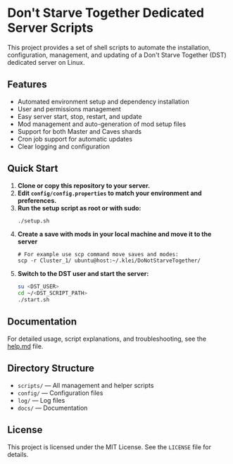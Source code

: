 # Don't Starve Together Dedicated Server Scripts

This project provides a set of shell scripts to automate the installation, configuration, management, and updating of a Don't Starve Together (DST) dedicated server on Linux.

## Features

- Automated environment setup and dependency installation
- User and permissions management
- Easy server start, stop, restart, and update
- Mod management and auto-generation of mod setup files
- Support for both Master and Caves shards
- Cron job support for automatic updates
- Clear logging and configuration

## Quick Start

1. **Clone or copy this repository to your server.**
2. **Edit `config/config.properties` to match your environment and preferences.**
3. **Run the setup script as root or with sudo:**
	```bash
	./setup.sh
	```
4. **Create a save with mods in your local machine and move it to the server**
    ```
    # For example use scp command move saves and modes:
    scp -r Cluster_1/ ubuntu@host:~/.klei/DoNotStarveTogether/
    ```
5. **Switch to the DST user and start the server:**
	```bash
	su <DST_USER>
	cd ~/<DST_SCRIPT_PATH>
	./start.sh
	```

## Documentation

For detailed usage, script explanations, and troubleshooting, see the [help.md](docs/help.md) file.

## Directory Structure

- `scripts/` — All management and helper scripts
- `config/` — Configuration files
- `log/` — Log files
- `docs/` — Documentation

## License

This project is licensed under the MIT License. See the `LICENSE` file for details.

